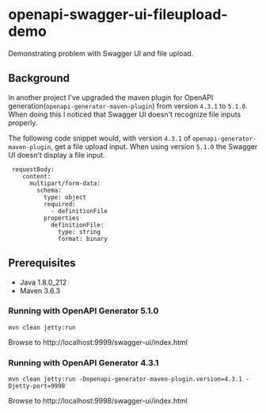 # openapi-swagger-ui-fileupload-demo

Demonstrating problem with Swagger UI and file upload.

## Background
In another project I've upgraded the maven plugin for OpenAPI generation(`openapi-generator-maven-plugin`) from version `4.3.1` to `5.1.0`.
When doing this I noticed that Swagger UI doesn't recognize file inputs properly.

The following code snippet would, with version `4.3.1` of `openapi-generator-maven-plugin`, get a file upload input. When using version `5.1.0` the Swagger UI doesn't
display a file input.

```
 requestBody:
    content:
      multipart/form-data:
        schema:
          type: object
          required:
            - definitionFile
          properties
            definitionFile:
              type: string
              format: binary
```
## Prerequisites
* Java 1.8.0_212
* Maven 3.6.3

### Running with OpenAPI Generator 5.1.0
`mvn clean jetty:run`

Browse to http://localhost:9999/swagger-ui/index.html

### Running with OpenAPI Generator 4.3.1
`mvn clean jetty:run -Dopenapi-generator-maven-plugin.version=4.3.1 -Djetty-port=9998`

Browse to http://localhost:9998/swagger-ui/index.html
